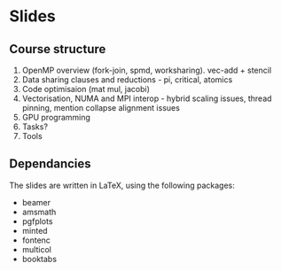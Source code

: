 # Slides

## Course structure
1. OpenMP overview (fork-join, spmd, worksharing). vec-add + stencil
2. Data sharing clauses and reductions - pi, critical, atomics
3. Code optimisaion (mat mul, jacobi)
4. Vectorisation, NUMA and MPI interop - hybrid scaling issues, thread pinning, mention collapse alignment issues
5. GPU programming
6. Tasks?
7. Tools

## Dependancies
The slides are written in LaTeX, using the following packages:
- beamer
- amsmath
- pgfplots
- minted
- fontenc
- multicol
- booktabs
